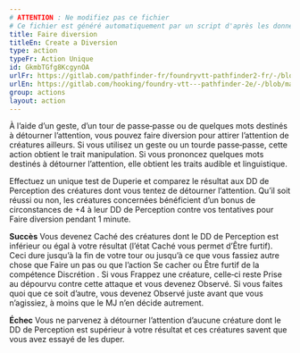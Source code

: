 ```yaml
---
# ATTENTION : Ne modifiez pas ce fichier
# Ce fichier est généré automatiquement par un script d'après les données du module Foundry VTT officiel et de sa traduction
title: Faire diversion
titleEn: Create a Diversion
type: action
typeFr: Action Unique
id: GkmbTGfg8KcgynOA
urlFr: https://gitlab.com/pathfinder-fr/foundryvtt-pathfinder2-fr/-/blob/master/data/actions/GkmbTGfg8KcgynOA.htm
urlEn: https://gitlab.com/hooking/foundry-vtt---pathfinder-2e/-/blob/master/packs/data/actions.db/create-a-diversion.json
group: actions
layout: action
---
```

À l’aide d’un geste, d’un tour de passe‑passe ou de quelques mots destinés à détourner l’attention, vous pouvez faire diversion pour attirer l’attention de créatures ailleurs. Si vous utilisez un geste ou un tourde passe‑passe, cette action obtient le trait manipulation. Si vous prononcez quelques mots destinés à détourner l’attention, elle obtient les traits audible et linguistique.

Effectuez un unique test de Duperie et comparez le résultat aux DD de Perception des créatures dont vous tentez de détourner l’attention. Qu’il soit réussi ou non, les créatures concernées bénéficient d’un bonus de circonstances de +4 à leur DD de Perception contre vos tentatives pour Faire diversion pendant 1 minute.

**Succès** Vous devenez <a class="entity-link" draggable="true" data-pack="pf2e.conditionitems" data-id="iU0fEDdBp3rXpTMC">Caché</a> des créatures dont le DD de Perception est inférieur ou égal à votre résultat (l’état Caché vous permet d’<a class="entity-link" draggable="true" data-pack="pf2e.actionspf2e" data-id="VMozDqMMuK5kpoX4">Être furtif</a>). Ceci dure jusqu’à la fin de votre tour ou jusqu’à ce que vous fassiez autre chose que Faire un pas ou que l’action <a class="entity-link" draggable="true" data-pack="pf2e.actionspf2e" data-id="XMcnh4cSI32tljXa">Se cacher</a> ou Être furtif de la compétence Discrétion . Si vous Frappez une créature, celle‑ci reste <a class="entity-link" draggable="true" data-pack="pf2e.conditionitems" data-id="AJh5ex99aV6VTggg">Prise au dépourvu</a> contre cette attaque et vous devenez <a class="entity-link" draggable="true" data-pack="pf2e.conditionitems" data-id="1wQY3JYyhMYeeV2G">Observé</a>. Si vous faites quoi que ce soit d’autre, vous devenez Observé juste avant que vous n’agissiez, à moins que le MJ n’en décide autrement.

**Échec** Vous ne parvenez à détourner l’attention d’aucune créature dont le DD de Perception est supérieur à votre résultat et ces créatures savent que vous avez essayé de les duper.


